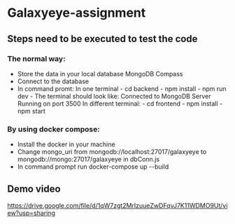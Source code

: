 # Galaxyeye-assignment
## Steps need to be executed to test the code

### The normal way:
- Store the data in your local database MongoDB Compass
- Connect to the database
- In command promt:
    In one terminal
      - cd backend
      - npm install
      - npm run dev
      - The terminal should look like:
        Connected to MongoDB
        Server Running on port 3500
     In different terminal:
      - cd frontend
      - npm install
      - npm start

### By using docker compose:
- Install the docker in your machine
- Change mongo_uri from mongodb://localhost:27017/galaxyeye to mongodb://mongo:27017/galaxyeye in dbConn.js
- In command prompt run docker-compose up --build

## Demo video
https://drive.google.com/file/d/1qW7zgt2MrIzuueZwDFqvJ7K11WDMO9Ut/view?usp=sharing
        
